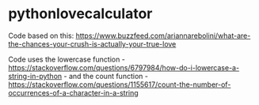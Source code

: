# pythonlovecalculator

Code based on this: https://www.buzzfeed.com/ariannarebolini/what-are-the-chances-your-crush-is-actually-your-true-love

Code uses the lowercase function - https://stackoverflow.com/questions/6797984/how-do-i-lowercase-a-string-in-python - and the count function - https://stackoverflow.com/questions/1155617/count-the-number-of-occurrences-of-a-character-in-a-string
